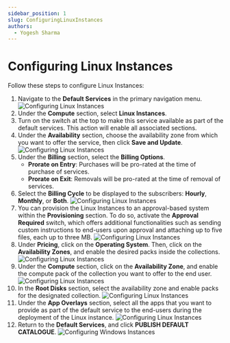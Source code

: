```yaml
---
sidebar_position: 1
slug: ConfiguringLinuxInstances
authors:
  - Yogesh Sharma
---
```

# Configuring Linux Instances

Follow these steps to configure Linux Instances:

1. Navigate to the **Default Services** in the primary navigation menu.
![Configuring Linux Instances](img/rhel.png)
1. Under the **Compute** section, select **Linux Instances**.
2. Turn on the switch at the top to make this service available as part of the default services. This action will enable all associated sections.
3. Under the **Availability** section, choose the availability zone from which you want to offer the service, then click **Save and Update**.
![Configuring Linux Instances](img/linux1.png) 
5. Under the **Billing** section, select the **Billing Options**.
	- **Prorate on Entry**: Purchases will be pro-rated at the time of purchase of services.
	- **Prorate on Exit**: Removals will be pro-rated at the time of removal of services.
6. Select the **Billing Cycle** to be displayed to the subscribers: **Hourly**, **Monthly**, or **Both**.
![Configuring Linux Instances](img/linux2.png) 
7. You can provision the Linux Instances to an approval-based system within the **Provisioning** section. To do so, activate the **Approval Required** switch, which offers additional functionalities such as sending custom instructions to end-users upon approval and attaching up to five files, each up to three MB.
![Configuring Linux Instances](img/linux3.png)
7. Under **Pricing**, click on the **Operating System**. Then, click on the **Availability Zones**, and enable the desired packs inside the collections.
![Configuring Linux Instances](img/linux4.png)
8. Under the **Compute** section, click on the **Availability Zone**, and enable the compute pack of the collection you want to offer to the end user.
![Configuring Linux Instances](img/linux5.png)
9. In the **Root Disks** section, select the availability zone and enable packs for the designated collection.
![Configuring Linux Instances](img/linux6.png)
10. Under the **App Overlays** section, select all the apps that you want to provide as part of the default service to the end-users during the deployment of the Linux instance.
![Configuring Linux Instances](img/linux7.png)
11. Return to the **Default Services**, and click **PUBLISH DEFAULT CATALOGUE**.
    ![Configuring Windows Instances](img/rhel.png)



